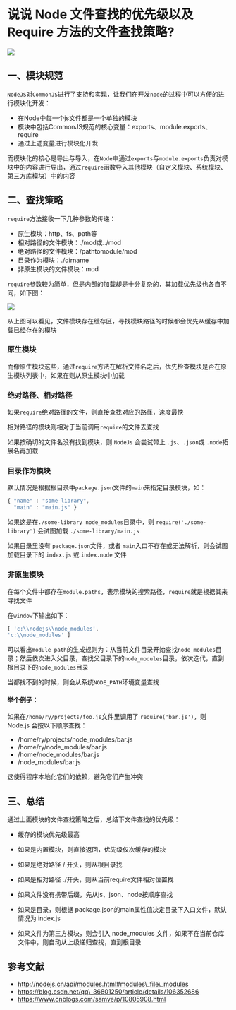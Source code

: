 # 说说 Node 文件查找的优先级以及 Require 方法的文件查找策略?

![](https://static.vue-js.com/15913530-c9ba-11eb-ab90-d9ae814b240d.png)

## 一、模块规范

`NodeJS`对`CommonJS`进行了支持和实现，让我们在开发`node`的过程中可以方便的进行模块化开发：

+   在Node中每一个js文件都是一个单独的模块
+   模块中包括CommonJS规范的核心变量：exports、module.exports、require
+   通过上述变量进行模块化开发

而模块化的核心是导出与导入，在`Node`中通过`exports`与`module.exports`负责对模块中的内容进行导出，通过`require`函数导入其他模块（自定义模块、系统模块、第三方库模块）中的内容

## 二、查找策略

`require`方法接收一下几种参数的传递：

+   原生模块：http、fs、path等
+   相对路径的文件模块：./mod或../mod
+   绝对路径的文件模块：/pathtomodule/mod
+   目录作为模块：./dirname
+   非原生模块的文件模块：mod

`require`参数较为简单，但是内部的加载却是十分复杂的，其加载优先级也各自不同，如下图：

![](https://static.vue-js.com/33ae8ef0-c9ba-11eb-85f6-6fac77c0c9b3.png)

从上图可以看见，文件模块存在缓存区，寻找模块路径的时候都会优先从缓存中加载已经存在的模块

### 原生模块

而像原生模块这些，通过`require`方法在解析文件名之后，优先检查模块是否在原生模块列表中，如果在则从原生模块中加载

### 绝对路径、相对路径

如果`require`绝对路径的文件，则直接查找对应的路径，速度最快

相对路径的模块则相对于当前调用`require`的文件去查找

如果按确切的文件名没有找到模块，则 `NodeJs` 会尝试带上 `.js`、`.json`或 `.node`拓展名再加载

### 目录作为模块

默认情况是根据根目录中`package.json`文件的`main`来指定目录模块，如：

```js
{ "name" : "some-library",
  "main" : "main.js" }
```
如果这是在`./some-library node_modules`目录中，则 `require('./some-library')` 会试图加载 `./some-library/main.js`

如果目录里没有 `package.json`文件，或者 `main`入口不存在或无法解析，则会试图加载目录下的 `index.js` 或 `index.node` 文件

### 非原生模块

在每个文件中都存在`module.paths`，表示模块的搜索路径，`require`就是根据其来寻找文件

在`window`下输出如下：

```js
[ 'c:\\nodejs\\node_modules',
'c:\\node_modules' ]
```
可以看出`module path`的生成规则为：从当前文件目录开始查找`node_modules`目录；然后依次进入父目录，查找父目录下的`node_modules`目录，依次迭代，直到根目录下的`node_modules`目录

当都找不到的时候，则会从系统`NODE_PATH`环境变量查找

#### 举个例子：

如果在`/home/ry/projects/foo.js`文件里调用了 `require('bar.js')`，则 Node.js 会按以下顺序查找：

+   /home/ry/projects/node\_modules/bar.js
+   /home/ry/node\_modules/bar.js
+   /home/node\_modules/bar.js
+   /node\_modules/bar.js

这使得程序本地化它们的依赖，避免它们产生冲突

## 三、总结

通过上面模块的文件查找策略之后，总结下文件查找的优先级：

+   缓存的模块优先级最高
    
+   如果是内置模块，则直接返回，优先级仅次缓存的模块
    
+   如果是绝对路径 / 开头，则从根目录找
    
+   如果是相对路径 ./开头，则从当前require文件相对位置找
    
+   如果文件没有携带后缀，先从js、json、node按顺序查找
    
+   如果是目录，则根据 package.json的main属性值决定目录下入口文件，默认情况为 index.js
    
+   如果文件为第三方模块，则会引入 node\_modules 文件，如果不在当前仓库文件中，则自动从上级递归查找，直到根目录
    

## 参考文献

+   http://nodejs.cn/api/modules.html#modules\_file\_modules
+   https://blog.csdn.net/qq\_36801250/article/details/106352686
+   https://www.cnblogs.com/samve/p/10805908.html